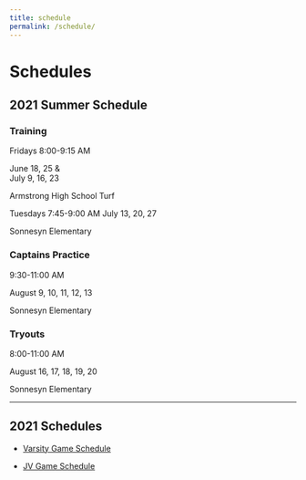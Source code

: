 ```yaml
---
title: schedule
permalink: /schedule/
---
```


# Schedules

## 2021 Summer Schedule

### Training


Fridays 8:00-9:15 AM

June 18, 25 &  
July 9, 16, 23 

Armstrong High School Turf

Tuesdays 7:45-9:00 AM
July 13, 20, 27

Sonnesyn Elementary


### Captains Practice

9:30-11:00 AM

August 9, 10, 11, 12, 13

Sonnesyn Elementary

### Tryouts

8:00-11:00 AM

August 16, 17, 18, 19, 20

Sonnesyn Elementary

--- 

## 2021 Schedules  
*   [Varsity Game Schedule](https://www.nwsconference.org/g5-bin/client.cgi?cwellOnly=1&G5statusflag=view&schoolname=&school_id=1743&G5button=13&G5genie=2&vw_schoolyear=1&vw_agl=11199-3-879,)
    
*   [JV Game Schedule](https://www.nwsconference.org/g5-bin/client.cgi?cwellOnly=1&G5statusflag=view&schoolname=&school_id=1743&G5button=13&G5genie=2&vw_schoolyear=1&vw_agl=11199-3-11,)
